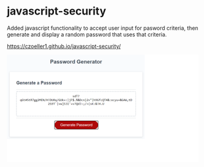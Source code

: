 # javascript-security

Added javascript functionality to accept user input for pasword criteria, then generate and display a random password that uses that criteria.

https://czoeller1.github.io/javascript-security/

![Application with 100 character long password from all criteria](https://github.com/czoeller1/javascript-security/blob/main/Pass.png)
